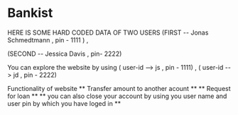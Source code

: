 # Bankist

HERE IS SOME HARD CODED DATA OF TWO USERS 
(FIRST -- Jonas Schmedtmann , pin - 1111 ) , 

(SECOND -- Jessica Davis , pin- 2222)

You can explore the website by using ( user-id --> js , pin - 1111) , ( user-id --> jd , pin - 2222) 

Functionality of website 
 ** Transfer amount to another acount **
 ** Request for loan **
 ** you can also close your account by using you user name and user pin by which you have loged in **

